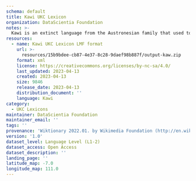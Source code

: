 ```yaml
---
schema: default
title: Kawi UKC Lexicon
organization: DataScientia Foundation
notes: >-
  Kawi is an extinct language from the Austronesian family that used to be spoken in Oceania. The UKC Lexicon of Kawi is represented as a lexico-semantic network. It consists of words, word senses, synsets, as well as sense-level and synset-level relationships
resources:
  - name: Kawi UKC Lexicon LMF format
    url: >-
      resources/15b9bdee-cb87-4e37-8c28-9daef98b887f/output-kaw.zip
    format: xml
    license: https://creativecommons.org/licenses/by-nc-sa/4.0/
    last_updated: 2023-04-13
    created: 2023-04-13
    size: 9846
    release_date: 2023-04-13
    distribution_document: ''
    language: Kawi
category:
  - UKC Lexicons
maintainer: DataScientia Foundation
maintainer_email: ''
tags: ''
provenance: 'Wiktionary 2022.01. by Wikimedia Foundation (http://en.wiktionary.org); CogNet 2.1 by Khuyagbaatar Batsuren, National University of Mongolia (http://cognet.ukc.disi.unitn.it); Princeton WordNet 2.1 by Princeton University (https://wordnet.princeton.edu)'
version: '1.0'
dataset_level: Language Level (L1-2)
dataset_access: Open Access
dataset_description: ''
landing_page: ''
latitude_map: -7.0
longitude_map: 111.0
---
```

